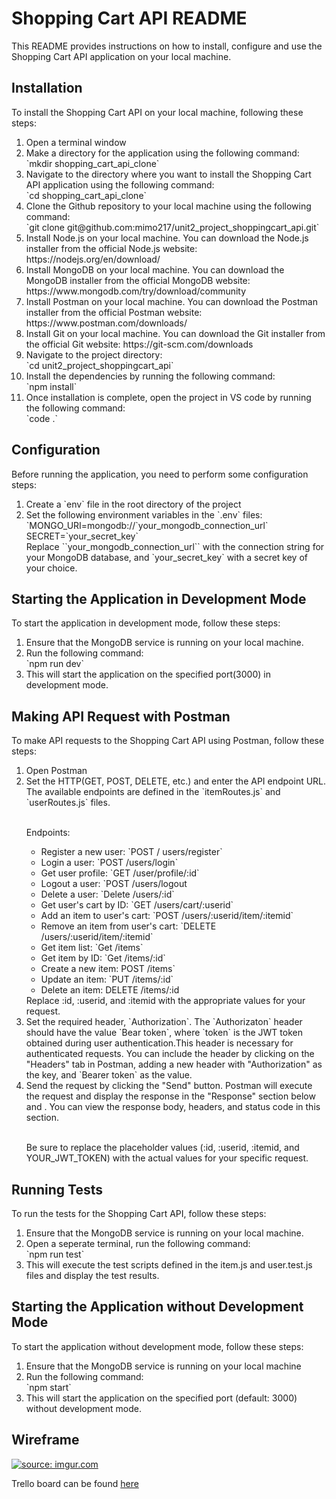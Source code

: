 <h1> Shopping Cart API README </h1>
This README provides instructions on how to install, configure and use the Shopping Cart API application on your local machine.

<h2>Installation</h2>
To install the Shopping Cart API on your local machine, following these steps:
<ol>
    <li>Open a terminal window</li>
    <li>Make a directory for the application using the following command:</li>
    `mkdir shopping_cart_api_clone`
    <li>Navigate to the directory where you want to install the Shopping Cart API application using the following command:</li>
    `cd shopping_cart_api_clone`
    <li>Clone the Github repository to your local machine using the following command:
    <br> `git clone git@github.com:mimo217/unit2_project_shoppingcart_api.git`
    <li>Install Node.js on your local machine. You can download the Node.js installer from the official Node.js website: https://nodejs.org/en/download/</li>
    <li>Install MongoDB on your local machine. You can download the MongoDB installer from the official MongoDB website: https://www.mongodb.com/try/download/community</li>
    <li>Install Postman on your local machine. You can download the Postman installer from the official Postman website: https://www.postman.com/downloads/</li>
    <li>Install Git on your local machine. You can download the Git installer from the official Git website: https://git-scm.com/downloads</li>
  <li>Navigate to the project directory:
  <br>`cd unit2_project_shoppingcart_api`
  </li>
  <li>Install the dependencies by running the following command:</li>
  `npm install`
  <li>Once installation is complete, open the project in VS code by running the following command:</li>
  `code .`

  </li>
  </ol>
  <h2>Configuration</h2>
  Before running the application, you need to perform some configuration steps:
  <ol>
  <li>Create a `env` file in the root directory of the project
  </li>
  <li>Set the following environment variables in the `.env` files:
  <br>`MONGO_URI=mongodb://`your_mongodb_connection_url`
  <br>SECRET=`your_secret_key`
  <br>Replace ``your_mongodb_connection_url`` with the connection string for your MongoDB database, and `your_secret_key` with a secret key of your choice.
  </li>
  </ol>

  <h2>Starting the Application in Development Mode</h2>
  To start the application in development mode, follow these steps:
  <ol>
  <li>Ensure that the MongoDB service is running on your local machine.</li>
  <li>Run the following command:</li>
  `npm run dev`
  <li>This will start the application on the specified port(3000) in development mode.</li>
  </ol>

  <h2>Making API Request with Postman</h2>
  To make API requests to the Shopping Cart API using Postman, follow these steps:
  <ol>
  <li>Open Postman</li>
  <li>Set the HTTP(GET, POST, DELETE, etc.) and enter the API endpoint URL. The available endpoints are defined in the `itemRoutes.js` and `userRoutes.js` files.</li>

  <br>Endpoints:
  <ul>

  <li>Register a new user: `POST / users/register`</li>
  <li>Login a user: `POST /users/login`</li>
  <li>Get user profile: `GET /user/profile/:id`</li>
  <li>Logout a user: `POST /users/logout</li>
  <li>Delete a user: `Delete /users/:id`</li>
  <li>Get user's cart by ID: `GET /users/cart/:userid`</li>
  <li>Add an item to user's cart: `POST /users/:userid/item/:itemid`</li>
  <li>Remove an item from user's cart: `DELETE /users/:userid/item/:itemid`</li>
  <li>Get item list: `Get /items`</li>
  <li>Get item by ID: `Get /items/:id`</li>
  <li>Create a new item: POST /items`</li>
  <li>Update an item: `PUT /items/:id`</li>
  <li>Delete an item: DELETE /items/:id</li>
  </ul>
Replace :id, :userid, and :itemid with the appropriate values for your request.

  <li>Set the required header, `Authorization`. The `Authorizaton` header should have the value `Bear token`, where `token` is the JWT token obtained during user authentication.This header is necessary for authenticated requests. You can include the header by clicking on the "Headers" tab in Postman, adding a new header with "Authorization" as the key, and `Bearer token` as the value. </li>
  <li>Send the request by clicking the "Send" button. Postman will execute the request and display the response in the "Response" section below and . You can view the response body, headers, and status code in this section.</li>

  <br>Be sure to replace the placeholder values (:id, :userid, :itemid, and YOUR_JWT_TOKEN) with the actual values for your specific request.
  </ol>

  <h2>Running Tests</h2>
  To run the tests for the Shopping Cart API, follow these steps:
  <ol>
  <li> Ensure that the MongoDB service is running on your local machine.</li>
  <li> Open a seperate terminal, run the following command:</li>
  `npm run test`
  <li>This will execute the test scripts defined in the item.js and user.test.js files and display the test results.</li>
 </ol>

<h2>Starting the Application without Development Mode</h2>
To start the application without development mode, follow these steps:</h2>
<ol>
<li>Ensure that the MongoDB service is running on your local machine</li>
<li>Run the following command:</li>
`npm start`
<li>This will start the application on the specified port (default: 3000) without development mode.
</ol>

<h2>Wireframe</h2>
<a href="https://imgur.com/6lVoFiN"><img src="https://i.imgur.com/6lVoFiN.png" title="source: imgur.com" /></a>

Trello board can be found <a href="https://trello.com/b/Eb12CHDz/shopping-cart-api">here</a>